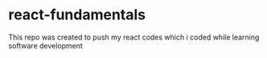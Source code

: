 # react-fundamentals
This repo was created to push my react codes which i coded while learning software development
